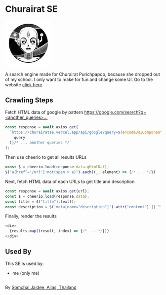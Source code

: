 # Churairat SE

![Favicon](/src/app/faviconsmall.png)

A search engine made for Churairat Purichpapop, because she dropped out of my school. I only want to make for fun and change some UI. Go to the website [click here](https://churairatse.vercel.app/).

## Crawling Steps
Fetch HTML data of google by pattern [https://google.com/search?q=<query><another_queries>...](https://google.com/search?q=query)

```javascript
const response = await axios.get(
  `https://churairatse.vercel.app/api/google?query=${encodeURIComponent(
    query
  )}/* ... another queries */`
);
```

Then use cheerio to get all results URLs

```javascript
const $ = cheerio.load(response.data.gHtmlDat);
$("a[href^='/url']:not(span > a)").each((_, element) => {/* ... */})
```

Next, fetch HTML data of each URLs to get title and description

```javascript
const response = await axios.get(url);
const $ = cheerio.load(response.data);
const title = $("title").text();
const description = $('meta[name="description"]').attr("content") || "";
```

Finally, render the results

```javascript
<div>
  {results.map((result, index) => {/* ... */})}
</div>
```


## Used By

This SE is used by:

- me (only me)

##
By [Somchai Jaidee, Alias, Thailand](https://github.com/TaarnN)